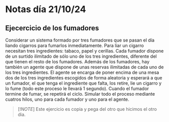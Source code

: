 # Notas día 21/10/24

## Ejecercicio de los fumadores
Considerar un sistema formado por tres fumadores que se pasan el día liando cigarros para
fumarlos inmediatamente.
Para liar un cigarro necesitan tres ingredientes: tabaco, papel y cerillas. Cada fumador dispone de
un surtido ilimitado de sólo uno de los tres ingredientes, diferente del que tienen el resto de los
fumadores.
Además de los fumadores, hay también un agente que dispone de unas reservas ilimitadas de cada
uno de los tres ingredientes. El agente se encarga de poner encima de una mesa dos de los tres
ingredientes escogidos de forma aleatoria y esperará a que un fumador, el que tenga el
ingrediente que falta, los retire, lie un cigarro y lo fume (todo este proceso le llevará 1 segundo).
Cuando el fumador termine de fumar, se repetirá el ciclo.
Simular todo el proceso mediante cuatros hilos, uno para cada fumador y uno para el agente.

>[!_NOTE_]
> Este ejercicio es copia y pega del otro que hicimos el otro dia.